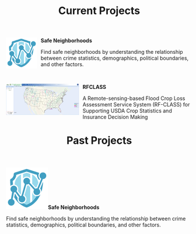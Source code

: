<header class="entry-header">
<h1 class="entry-title"> Current Projects</h1>
</header>


<p><a href="https://store.hexagongeospatial.com/apps/138892" target="_blank"><img src="https://raw.githubusercontent.com/llin-csiss/llin-csiss.github.io/master/images/Safe_neigh.png" alt="Smiley face" width="85" height="85" align="left" style="margin-right: 10px;"> </a><strong>  Safe Neighborhoods</strong></p><p>  Find safe neighborhoods by understanding the relationship between crime statistics, demographics, political boundaries, and other factors.</p>

&nbsp;
<p><a href="http://dss.csiss.gmu.edu/RFCLASS/" target="_blank"><img src="https://raw.githubusercontent.com/llin-csiss/llin-csiss.github.io/master/images/Rfclass.png" alt="Smiley face" width="200" height="85" align="left" style="margin-right: 10px;"> </a><strong>  RFCLASS</strong></p><p>  A Remote-sensing-based Flood Crop Loss Assessment Service System (RF-CLASS) for Supporting USDA Crop Statistics and Insurance Decision Making</p>



<header class="entry-header">
<h1 class="entry-title"> Past Projects</h1>
</header>
<div class="entry-content">

<strong><a href="https://store.hexagongeospatial.com/apps/138892" target="_blank"><img class="alignleft wp-image-111 size-full" src="https://raw.githubusercontent.com/llin-csiss/llin-csiss.github.io/master/images/Safe_neigh.png" alt="crime-alert_logo_115" width="115" height="115" /></a>Safe Neighborhoods</strong>

Find safe neighborhoods by understanding the relationship between crime statistics, demographics, political boundaries, and other factors.
<div class="page" title="Page 28">
